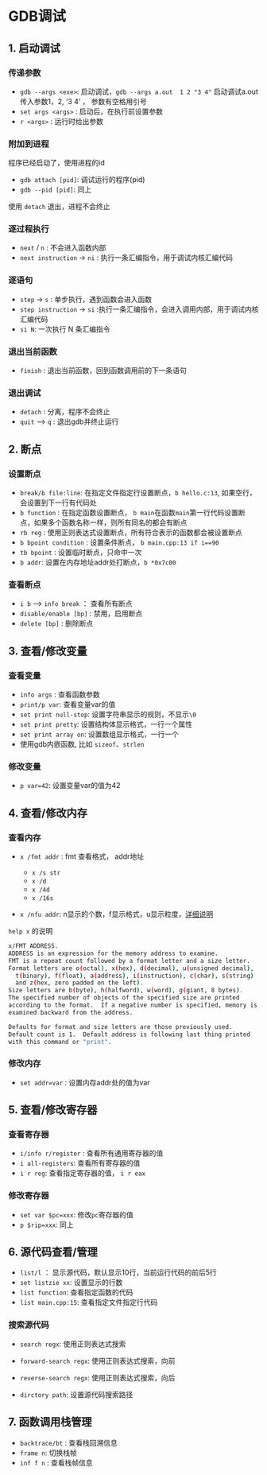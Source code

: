 # GDB调试

## 1. 启动调试

### 传递参数
- `gdb --args <exe>`: 启动调试，`gdb --args a.out  1 2 "3 4"` 启动调试a.out 传入参数1，2, ‘3 4’ ， 参数有空格用引号
- `set args <args>` : 启动后，在执行前设置参数
- `r <args>` : 运行时给出参数

### 附加到进程

程序已经启动了，使用进程的id
- `gdb attach [pid]`: 调试运行的程序(pid)
- `gdb --pid [pid]`: 同上

使用 `detach` 退出，进程不会终止

### 逐过程执行
- `next` / `n` : 不会进入函数内部
- `next instruction` -> `ni` : 执行一条汇编指令，用于调试内核汇编代码

### 逐语句
- `step` -> `s` : 单步执行，遇到函数会进入函数
- `step instruction` -> `si` :执行一条汇编指令，会进入调用内部，用于调试内核汇编代码
- `si N`: 一次执行 N 条汇编指令

### 退出当前函数
- `finish` : 退出当前函数，回到函数调用前的下一条语句

### 退出调试
- `detach` : 分离，程序不会终止
- `quit` --> `q` : 退出gdb并终止运行

## 2. 断点

### 设置断点
- `break/b file:line`: 在指定文件指定行设置断点，`b hello.c:13`, 如果空行，会设置到下一行有代码处
- `b function` : 在指定函数设置断点， `b main`在函数`main`第一行代码设置断点，如果多个函数名称一样，则所有同名的都会有断点
- `rb reg` : 使用正则表达式设置断点，所有符合表示的函数都会被设置断点
- `b bpoint condition` : 设置条件断点， `b main.cpp:13 if i==90`
- `tb bpoint` : 设置临时断点，只命中一次
- `b addr`: 设置在内存地址addr处打断点，`b *0x7c00`


### 查看断点
- `i b` --> `info break` ： 查看所有断点
- `disable/enable [bp]` : 禁用，启用断点
- `delete [bp]` : 删除断点


## 3. 查看/修改变量

### 查看变量
- `info args` : 查看函数参数
- `print/p var`: 查看变量var的值
- `set print null-stop`: 设置字符串显示的规则，不显示`\0`
- `set print pretty`: 设置结构体显示格式，一行一个属性
- `set print array on`: 设置数组显示格式，一行一个
- 使用gdb内嵌函数, 比如 `sizeof`、`strlen`


### 修改变量
- `p var=42`: 设置变量var的值为42

## 4. 查看/修改内存

### 查看内存

- `x /fmt addr` : fmt 查看格式， addr地址
  - `x /s str`
  - `x /d`
  - `x /4d`
  - `x /16s`

- `x /nfu addr`: n显示的个数，f显示格式，u显示粒度，[详细说明](https://sourceware.org/gdb/onlinedocs/gdb/Memory.html)



`help x` 的说明
```bash
x/FMT ADDRESS.
ADDRESS is an expression for the memory address to examine.
FMT is a repeat count followed by a format letter and a size letter.
Format letters are o(octal), x(hex), d(decimal), u(unsigned decimal),
  t(binary), f(float), a(address), i(instruction), c(char), s(string)
  and z(hex, zero padded on the left).
Size letters are b(byte), h(halfword), w(word), g(giant, 8 bytes).
The specified number of objects of the specified size are printed
according to the format.  If a negative number is specified, memory is
examined backward from the address.

Defaults for format and size letters are those previously used.
Default count is 1.  Default address is following last thing printed
with this command or "print".
```

### 修改内存
- `set addr=var` : 设置内存addr处的值为var


## 5. 查看/修改寄存器

### 查看寄存器

- `i/info r/register` : 查看所有通用寄存器的值
- `i all-registers`: 查看所有寄存器的值
- `i r reg`: 查看指定寄存器的值， `i r eax`

### 修改寄存器
- `set var $pc=xxx`: 修改`pc`寄存器的值
- `p $rip=xxx`: 同上


## 6. 源代码查看/管理

- `list/l` ： 显示源代码，默认显示10行，当前运行代码的前后5行
- `set listzie xx`: 设置显示的行数
- `list function`: 查看指定函数的代码
- `list main.cpp:15`: 查看指定文件指定行代码

### 搜索源代码
- `search regx`: 使用正则表达式搜索
- `forward-search regx`: 使用正则表达式搜索，向前
- `reverse-search regx`: 使用正则表达式搜索，向后

- `dirctory path`: 设置源代码搜索路径



## 7. 函数调用栈管理

- `backtrace/bt` : 查看栈回溯信息
- `frame n`: 切换栈帧
- `inf f n` : 查看栈帧信息

